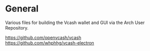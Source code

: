 # General
Various files for building the Vcash wallet and GUI via the Arch User Repository.  

https://github.com/openvcash/vcash  
https://github.com/whphhg/vcash-electron

